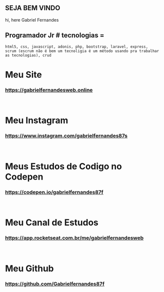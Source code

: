 ## SEJA BEM VINDO

hi, here Gabriel Fernandes


## Programador Jr # tecnologias = 

```
html5, css, javascript, adonis, php, bootstrap, laravel, express,
scrum (escrum não é bem um tecnoligia é um método usando pra trabalhar as tecnologias), crud

```


# Meu Site
<h3> 
  
<a href="https://gabrielfernandesweb.online">https://gabrielfernandesweb.online</a><br>
</h3><br>

# Meu Instagram
<h3>
<a href="https://www.instagram.com/gabrielfernandes87s">https://www.instagram.com/gabrielfernandes87s</a><br>
</h3><br>

# Meus Estudos de Codigo no Codepen
<h3>
<a href="https://codepen.io/gabrielfernandes87f">https://codepen.io/gabrielfernandes87f</a><br>
</h3><br>

# Meu Canal de Estudos
<h3>
<a href="https://app.rocketseat.com.br/me/gabrielfernandesweb">https://app.rocketseat.com.br/me/gabrielfernandesweb</a><br>
</h3><br>
  
# Meu Github
<h3>  
<a href="https://github.com/Gabrielfernandes87f">https://github.com/Gabrielfernandes87f</a><br>
</h3><br>



